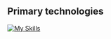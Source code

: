 ## Primary technologies
[![My Skills](https://skillicons.dev/icons?i=ts,vue,scss,api)](https://skillicons.dev)
